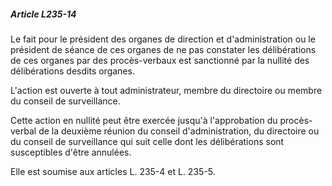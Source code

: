 ##### Article L235-14

Le fait pour le président des organes de direction et d'administration ou le président de séance de ces organes de ne pas constater les délibérations de ces organes par des procès-verbaux est sanctionné par la nullité des délibérations desdits organes.

L'action est ouverte à tout administrateur, membre du directoire ou membre du conseil de surveillance.

Cette action en nullité peut être exercée jusqu'à l'approbation du procès-verbal de la deuxième réunion du conseil d'administration, du directoire ou du conseil de surveillance qui suit celle dont les délibérations sont susceptibles d'être annulées.

Elle est soumise aux articles L. 235-4 et L. 235-5.

